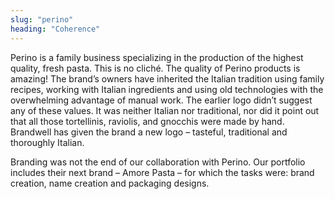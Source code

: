 ```yaml
---
slug: "perino"
heading: "Coherence"
---
```

Perino is a family business specializing in the production of the highest quality, fresh pasta. This is no cliché. The quality of Perino products is amazing! The brand’s owners have inherited the Italian tradition using family recipes, working with Italian ingredients and using old technologies with the overwhelming advantage of manual work. The earlier logo didn’t suggest any of these values. It was neither Italian nor traditional, nor did it point out that all those tortellinis, raviolis, and gnocchis were made by hand. Brandwell has given the brand a new logo – tasteful, traditional and thoroughly Italian. 

Branding was not the end of our collaboration with Perino. Our portfolio includes their next brand – Amore Pasta – for which the tasks were: brand creation, name creation and packaging designs.